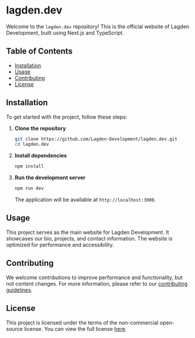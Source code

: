 # lagden.dev

Welcome to the `lagden.dev` repository! This is the official website of Lagden Development, built using Next.js and TypeScript.

## Table of Contents
- [Installation](#installation)
- [Usage](#usage)
- [Contributing](#contributing)
- [License](#license)

## Installation
To get started with the project, follow these steps:

1. **Clone the repository**
   ```bash
   git clone https://github.com/Lagden-Development/lagden.dev.git
   cd lagden.dev
   ```

2. **Install dependencies**
   ```bash
   npm install
   ```

3. **Run the development server**
   ```bash
   npm run dev
   ```
   The application will be available at `http://localhost:3000`.

## Usage
This project serves as the main website for Lagden Development. It showcases our bio, projects, and contact information. The website is optimized for performance and accessibility.

## Contributing
We welcome contributions to improve performance and functionality, but not content changes. For more information, please refer to our [contributing guidelines](https://github.com/Lagden-Development/.github/blob/main/CONTRIBUTING.md).

## License
This project is licensed under the terms of the non-commercial open-source license. You can view the full license [here](https://github.com/zachlagden/zachlagden/blob/main/LICENCE).
